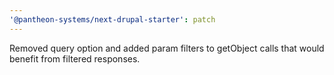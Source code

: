 ```yaml
---
'@pantheon-systems/next-drupal-starter': patch
---
```


Removed query option and added param filters to getObject calls that would
benefit from filtered responses.
